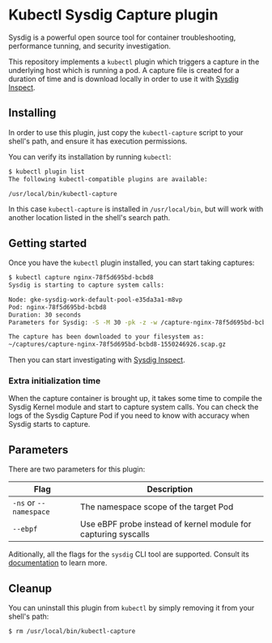 # Kubectl Sysdig Capture plugin

Sysdig is a powerful open source tool for container troubleshooting, performance
tunning, and security investigation.

This repository implements a `kubectl` plugin which triggers a capture in the
underlying host which is running a pod. A capture file is created for a
duration of time and is download locally in order to use it with
[Sysdig Inspect](https://sysdig.com/opensource/inspect/).

## Installing

In order to use this plugin, just copy the `kubectl-capture` script to your
shell's path, and ensure it has execution permissions.

You can verify its installation by running `kubectl`:

```bash
$ kubectl plugin list
The following kubectl-compatible plugins are available:

/usr/local/bin/kubectl-capture
```

In this case `kubectl-capture` is installed in `/usr/local/bin`, but will work with another
location listed in the shell's search path.

## Getting started

Once you have the `kubectl` plugin installed, you can start taking captures:

```bash
$ kubectl capture nginx-78f5d695bd-bcbd8
Sysdig is starting to capture system calls:

Node: gke-sysdig-work-default-pool-e35da3a1-m8vp
Pod: nginx-78f5d695bd-bcbd8
Duration: 30 seconds
Parameters for Sysdig: -S -M 30 -pk -z -w /capture-nginx-78f5d695bd-bcbd8-1550246926.scap.gz

The capture has been downloaded to your filesystem as:
~/captures/capture-nginx-78f5d695bd-bcbd8-1550246926.scap.gz
```

Then you can start investigating with [Sysdig Inspect](https://sysdig.com/opensource/inspect/).

### Extra initialization time

When the capture container is brought up, it takes some time to compile the
Sysdig Kernel module and start to capture system calls. You can check the logs
of the Sysdig Capture Pod if you need to know with accuracy when Sysdig starts
to capture.

## Parameters

There are two parameters for this plugin:

| Flag                   | Description                                                    |
|------------------------|----------------------------------------------------------------|
| `-ns` or `--namespace` | The namespace scope of the target Pod                          |
| `--ebpf`               | Use eBPF probe instead of kernel module for capturing syscalls |


Aditionally, all the flags for the `sysdig` CLI tool are supported. Consult its
[documentation](https://github.com/draios/sysdig/wiki) to learn more.

## Cleanup

You can uninstall this plugin from `kubectl` by simply removing it from your
shell's path:

```bash
$ rm /usr/local/bin/kubectl-capture
```
